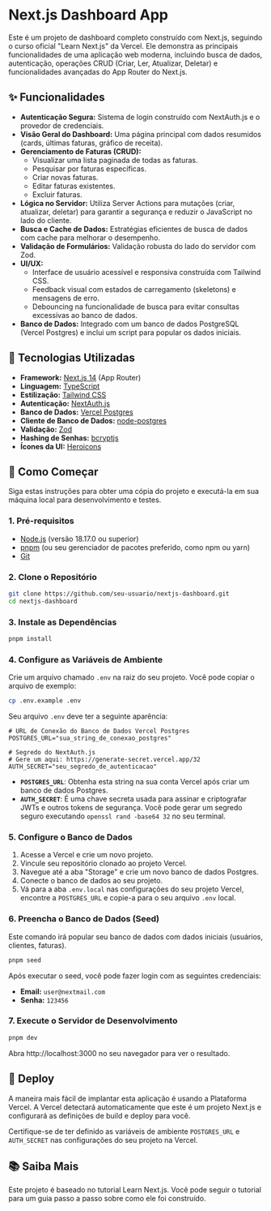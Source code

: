 # Next.js Dashboard App

Este é um projeto de dashboard completo construído com Next.js, seguindo o curso oficial "Learn Next.js" da Vercel. Ele demonstra as principais funcionalidades de uma aplicação web moderna, incluindo busca de dados, autenticação, operações CRUD (Criar, Ler, Atualizar, Deletar) e funcionalidades avançadas do App Router do Next.js.

## ✨ Funcionalidades

*   **Autenticação Segura:** Sistema de login construído com NextAuth.js e o provedor de credenciais.
*   **Visão Geral do Dashboard:** Uma página principal com dados resumidos (cards, últimas faturas, gráfico de receita).
*   **Gerenciamento de Faturas (CRUD):**
    *   Visualizar uma lista paginada de todas as faturas.
    *   Pesquisar por faturas específicas.
    *   Criar novas faturas.
    *   Editar faturas existentes.
    *   Excluir faturas.
*   **Lógica no Servidor:** Utiliza Server Actions para mutações (criar, atualizar, deletar) para garantir a segurança e reduzir o JavaScript no lado do cliente.
*   **Busca e Cache de Dados:** Estratégias eficientes de busca de dados com cache para melhorar o desempenho.
*   **Validação de Formulários:** Validação robusta do lado do servidor com Zod.
*   **UI/UX:**
    *   Interface de usuário acessível e responsiva construída com Tailwind CSS.
    *   Feedback visual com estados de carregamento (skeletons) e mensagens de erro.
    *   Debouncing na funcionalidade de busca para evitar consultas excessivas ao banco de dados.
*   **Banco de Dados:** Integrado com um banco de dados PostgreSQL (Vercel Postgres) e inclui um script para popular os dados iniciais.

## 🚀 Tecnologias Utilizadas

*   **Framework:** [Next.js 14](https://nextjs.org/) (App Router)
*   **Linguagem:** [TypeScript](https://www.typescriptlang.org/)
*   **Estilização:** [Tailwind CSS](https://tailwindcss.com/)
*   **Autenticação:** [NextAuth.js](https://next-auth.js.org/)
*   **Banco de Dados:** [Vercel Postgres](https://vercel.com/storage/postgres)
*   **Cliente de Banco de Dados:** [node-postgres](https://node-postgres.com/)
*   **Validação:** [Zod](https://zod.dev/)
*   **Hashing de Senhas:** [bcryptjs](https://www.npmjs.com/package/bcryptjs)
*   **Ícones da UI:** [Heroicons](https://heroicons.com/)

## 🏁 Como Começar

Siga estas instruções para obter uma cópia do projeto e executá-la em sua máquina local para desenvolvimento e testes.

### 1. Pré-requisitos

*   [Node.js](https://nodejs.org/en/) (versão 18.17.0 ou superior)
*   [pnpm](https://pnpm.io/installation) (ou seu gerenciador de pacotes preferido, como npm ou yarn)
*   [Git](https://git-scm.com/)

### 2. Clone o Repositório

```bash
git clone https://github.com/seu-usuario/nextjs-dashboard.git
cd nextjs-dashboard
```

### 3. Instale as Dependências

```bash
pnpm install
```

### 4. Configure as Variáveis de Ambiente

Crie um arquivo chamado `.env` na raiz do seu projeto. Você pode copiar o arquivo de exemplo:

```bash
cp .env.example .env
```

Seu arquivo `.env` deve ter a seguinte aparência:

```env
# URL de Conexão do Banco de Dados Vercel Postgres
POSTGRES_URL="sua_string_de_conexao_postgres"

# Segredo do NextAuth.js
# Gere um aqui: https://generate-secret.vercel.app/32
AUTH_SECRET="seu_segredo_de_autenticacao"
```

*   **`POSTGRES_URL`**: Obtenha esta string na sua conta Vercel após criar um banco de dados Postgres.
*   **`AUTH_SECRET`**: É uma chave secreta usada para assinar e criptografar JWTs e outros tokens de segurança. Você pode gerar um segredo seguro executando `openssl rand -base64 32` no seu terminal.

### 5. Configure o Banco de Dados

1.  Acesse a Vercel e crie um novo projeto.
2.  Vincule seu repositório clonado ao projeto Vercel.
3.  Navegue até a aba "Storage" e crie um novo banco de dados Postgres.
4.  Conecte o banco de dados ao seu projeto.
5.  Vá para a aba `.env.local` nas configurações do seu projeto Vercel, encontre a `POSTGRES_URL` e copie-a para o seu arquivo `.env` local.

### 6. Preencha o Banco de Dados (Seed)

Este comando irá popular seu banco de dados com dados iniciais (usuários, clientes, faturas).

```bash
pnpm seed
```

Após executar o seed, você pode fazer login com as seguintes credenciais:
*   **Email:** `user@nextmail.com`
*   **Senha:** `123456`

### 7. Execute o Servidor de Desenvolvimento

```bash
pnpm dev
```

Abra http://localhost:3000 no seu navegador para ver o resultado.

## 🚀 Deploy

A maneira mais fácil de implantar esta aplicação é usando a Plataforma Vercel. A Vercel detectará automaticamente que este é um projeto Next.js e configurará as definições de build e deploy para você.

Certifique-se de ter definido as variáveis de ambiente `POSTGRES_URL` e `AUTH_SECRET` nas configurações do seu projeto na Vercel.

## 📚 Saiba Mais

Este projeto é baseado no tutorial Learn Next.js. Você pode seguir o tutorial para um guia passo a passo sobre como ele foi construído.